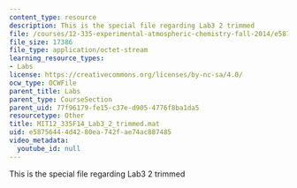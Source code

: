 ```yaml
---
content_type: resource
description: This is the special file regarding Lab3 2 trimmed
file: /courses/12-335-experimental-atmospheric-chemistry-fall-2014/e58756444d4280ea742fae74ac887485_MIT12_335F14_Lab3_2_trimmed.mat
file_size: 17386
file_type: application/octet-stream
learning_resource_types:
- Labs
license: https://creativecommons.org/licenses/by-nc-sa/4.0/
ocw_type: OCWFile
parent_title: Labs
parent_type: CourseSection
parent_uid: 77f96179-fe15-c37e-d905-4776f8ba1da5
resourcetype: Other
title: MIT12_335F14_Lab3_2_trimmed.mat
uid: e5875644-4d42-80ea-742f-ae74ac887485
video_metadata:
  youtube_id: null
---
```

This is the special file regarding Lab3 2 trimmed